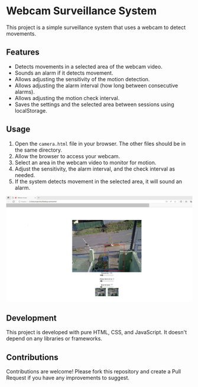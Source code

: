 # Webcam Surveillance System

This project is a simple surveillance system that uses a webcam to detect movements.

## Features

- Detects movements in a selected area of the webcam video.
- Sounds an alarm if it detects movement.
- Allows adjusting the sensitivity of the motion detection.
- Allows adjusting the alarm interval (how long between consecutive alarms).
- Allows adjusting the motion check interval.
- Saves the settings and the selected area between sessions using localStorage.

## Usage

1. Open the `camera.html` file in your browser. The other files should be in the same directory.
2. Allow the browser to access your webcam.
3. Select an area in the webcam video to monitor for motion.
4. Adjust the sensitivity, the alarm interval, and the check interval as needed.
5. If the system detects movement in the selected area, it will sound an alarm.

![Screenshot of the application](/screenshot1.jpg)

## Development

This project is developed with pure HTML, CSS, and JavaScript. It doesn't depend on any libraries or frameworks.

## Contributions

Contributions are welcome! Please fork this repository and create a Pull Request if you have any improvements to suggest.
